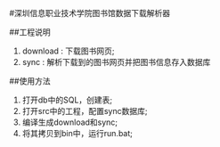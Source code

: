 ﻿#深圳信息职业技术学院图书馆数据下载解析器

##工程说明

1. download : 下载图书网页;
2. sync : 解析下载到的图书网页并把图书信息存入数据库

##使用方法

1. 打开db中的SQL，创建表;
2. 打开src中的工程，配置sync数据库;
3. 编译生成download和sync;
4. 将其拷贝到bin中，运行run.bat;